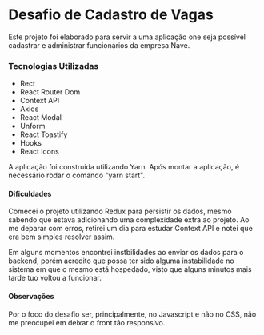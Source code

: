 # Desafio de Cadastro de Vagas

Este projeto foi elaborado para servir a uma aplicação one seja possível cadastrar e administrar funcionários da empresa Nave.

### Tecnologias Utilizadas
* Rect
* React Router Dom
* Context API
* Axios
* React Modal
* Unform
* React Toastify
* Hooks
* React Icons

A aplicação foi construida utilizando Yarn. Após montar a aplicação, é necessário rodar o comando "yarn start".

#### Dificuldades
Comecei o projeto utilizando Redux para persistir os dados, mesmo sabendo que estava adicionando uma complexidade extra ao projeto. Ao me deparar com erros, retirei um dia para estudar Context API e notei que era bem simples resolver assim.

Em alguns momentos encontrei instbilidades ao enviar os dados para o backend, porém acredito que possa ter sido alguma instabilidade no sistema em que o mesmo está hospedado, visto que alguns minutos mais tarde tuo voltou a funcionar.

#### Observações
Por o foco do desafio ser, principalmente, no Javascript e não no CSS, não me preocupei em deixar o front tão responsivo.
